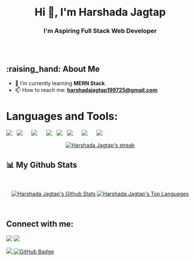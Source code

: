 <h1 align="center"> Hi 👋, I'm Harshada Jagtap </h1>
<h3 align="center"> I'm Aspiring Full Stack Web Developer</h3>
<!--
**harshadajagtap25/harshadajagtap25** is a ✨ _special_ ✨ repository because its `README.md` (this file) appears on your GitHub profile.
-->

<br/>
<br/>
<h2> :raising_hand: About Me</h2>

- :book: I’m currently learning **MERN Stack**.
- 📫 How to reach me: **harshadajagtap199725@gmail.com**

# Languages and Tools:
<p>
    <img src="https://img.shields.io/badge/JavaScript-F7DF1E?style=for-the-badge&logo=javascript&logoColor=black" />&nbsp;&nbsp;
    <img src="https://img.shields.io/badge/MongoDB-4EA94B?style=for-the-badge&logo=mongodb&logoColor=white" />&nbsp;&nbsp;
    &nbsp;&nbsp;
    <img src="https://img.shields.io/badge/Express.js-000000?style=for-the-badge&logo=express&logoColor=white" />&nbsp;&nbsp;
    &nbsp;&nbsp;
    <img src="https://img.shields.io/badge/ReactJS-20232A?style=for-the-badge&logo=react&logoColor=61DAFB" />&nbsp;&nbsp;
    <img src="https://img.shields.io/badge/Node.js-339933?style=for-the-badge&logo=nodedotjs&logoColor=white" />&nbsp;&nbsp
    <img src="https://img.shields.io/badge/HTML5%20-%23e34f26.svg?&style=for-the-badge&logo=html5&logoColor=white" />&nbsp;&nbsp;
    &nbsp;&nbsp;
    <img src="https://img.shields.io/badge/CSS3-1572B6?&style=for-the-badge&logo=css3&logoColor=white" />&nbsp;&nbsp;
    &nbsp;&nbsp;
    <img src="https://img.shields.io/badge/npm-CB3837?style=for-the-badge&logo=npm&logoColor=white" />&nbsp;&nbsp;
</p>

<p align="center">
    <a href="https://github.com/harshadajagtap25/github-readme-streak-stats">
        <img title="🔥 Get streak stats for your profile at git.io/streak-stats" alt="Harshada Jagtap's streak" src="https://github-readme-streak-stats.herokuapp.com/?user=harshadajagtap25&theme=black-ice&hide_border=true&stroke=0000&background=060A0CD0"/>
    </a>
</p>

## 📊 My Github Stats

  <br/>
  <p align="center">
  <a href="https://github.com/harshadajagtap25/github-readme-stats"><img alt="Harshada Jagtap's Github Stats" src="https://github-readme-stats.vercel.app/api?username=harshadajagtap25&show_icons=true&count_private=true&theme=react&hide_border=true&bg_color=0D1117" /></a>
  <a href="https://github.com/harshadajagtap25/github-readme-stats"><img alt="Harshada Jagtap's Top Languages" src="https://github-readme-stats.vercel.app/api/top-langs/?username=harshadajagtap25&langs_count=8&count_private=true&layout=compact&theme=react&hide_border=true&bg_color=0D1117" /></a>
    </p>
  <br/>
  
  <!-- <a href="https://github.com/harshadajagtap25/github-readme-activity-graph"><img alt="balkishan's Activity Graph" src="https://activity-graph.herokuapp.com/graph?username=harshadajagtap25&bg_color=0D1117&color=5BCDEC&line=5BCDEC&point=FFFFFF&hide_border=true" /></a> -->


## Connect with me:
<p align="left">
  <a href = "https://www.linkedin.com/in/harshada-jagtap-88334a192"><img src="https://img.icons8.com/fluent/48/000000/linkedin.png"/></a>
  <a href = "https://www.instagram.com/_harshu.jagtap/?hl=en"><img src="https://img.icons8.com/fluent/48/000000/instagram-new.png"/></a>
</p>


<a href="https://github.com/harshadajagtap25/github-profile-views-counter">
    <img src="https://komarev.com/ghpvc/?username=harshadajagtap25">
</a>
<a href="https://github.com/harshadajagtap25?tab=followers">
  <img src="https://img.shields.io/github/followers/harshadajagtap25?label=Followers&style=social" alt="GitHub Badge">
</a>
